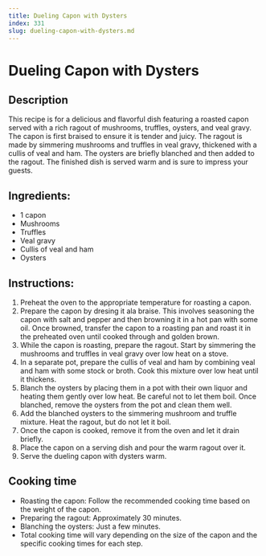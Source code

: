 ```yaml
---
title: Dueling Capon with Dysters
index: 331
slug: dueling-capon-with-dysters.md
---
```


# Dueling Capon with Dysters

## Description
This recipe is for a delicious and flavorful dish featuring a roasted capon served with a rich ragout of mushrooms, truffles, oysters, and veal gravy. The capon is first braised to ensure it is tender and juicy. The ragout is made by simmering mushrooms and truffles in veal gravy, thickened with a cullis of veal and ham. The oysters are briefly blanched and then added to the ragout. The finished dish is served warm and is sure to impress your guests.

## Ingredients:
- 1 capon
- Mushrooms
- Truffles
- Veal gravy
- Cullis of veal and ham
- Oysters

## Instructions:
1. Preheat the oven to the appropriate temperature for roasting a capon.
2. Prepare the capon by dresing it ala braise. This involves seasoning the capon with salt and pepper and then browning it in a hot pan with some oil. Once browned, transfer the capon to a roasting pan and roast it in the preheated oven until cooked through and golden brown.
3. While the capon is roasting, prepare the ragout. Start by simmering the mushrooms and truffles in veal gravy over low heat on a stove.
4. In a separate pot, prepare the cullis of veal and ham by combining veal and ham with some stock or broth. Cook this mixture over low heat until it thickens.
5. Blanch the oysters by placing them in a pot with their own liquor and heating them gently over low heat. Be careful not to let them boil. Once blanched, remove the oysters from the pot and clean them well.
6. Add the blanched oysters to the simmering mushroom and truffle mixture. Heat the ragout, but do not let it boil.
7. Once the capon is cooked, remove it from the oven and let it drain briefly.
8. Place the capon on a serving dish and pour the warm ragout over it.
9. Serve the dueling capon with dysters warm.

## Cooking time
- Roasting the capon: Follow the recommended cooking time based on the weight of the capon.
- Preparing the ragout: Approximately 30 minutes.
- Blanching the oysters: Just a few minutes.
- Total cooking time will vary depending on the size of the capon and the specific cooking times for each step.